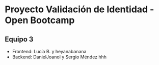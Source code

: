 # **Proyecto Validación de Identidad** - Open Bootcamp
## Equipo 3
* Frontend: Lucía B. y heyanabanana
* Backend: DanielJoanol y Sergio Méndez hhh
